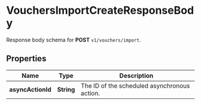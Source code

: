

# VouchersImportCreateResponseBody

Response body schema for **POST** `v1/vouchers/import`.

## Properties

| Name | Type | Description |
|------------ | ------------- | ------------- |
|**asyncActionId** | **String** | The ID of the scheduled asynchronous action. |



